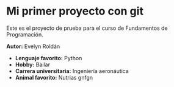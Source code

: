 # Mi primer proyecto con git
Este es el proyecto de prueba para el curso de Fundamentos de Programación.

**Autor:** Evelyn Roldán
- **Lenguaje favorito:** Python
- **Hobby:** Bailar
- **Carrera universitaria:** Ingeniería aeronáutica 
- **Animal favorito:** Nutrias
gnfgn
